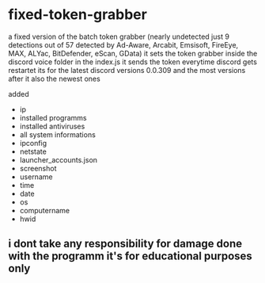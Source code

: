 # fixed-token-grabber
a fixed version of the batch token grabber (nearly undetected just 9 detections out of 57 detected by Ad-Aware, Arcabit, Emsisoft, FireEye, MAX, ALYac, BitDefender, eScan, GData) it sets the token grabber inside the discord voice folder in the index.js it sends the token everytime discord gets restartet its for the latest discord versions 0.0.309 and the most versions after it also the newest ones

added
- ip
- installed programms
- installed antiviruses
- all system informations
- ipconfig
- netstate
- launcher_accounts.json
- screenshot
- username 
- time
- date
- os
- computername
- hwid


## i dont take any responsibility for damage done with the programm it's for educational purposes only
